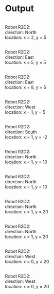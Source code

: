 # Output

<br> Robot R2D2:
 <br> direction: North
 <br> location: x = 2, y = 5

 <br> Robot R2D2:
 <br> direction: East
 <br> location: x = 5, y = 5

 <br> Robot R2D2:
 <br> direction: East
 <br> location: x = 8, y = 5

 <br> Robot R2D2:
 <br> direction: West
 <br> location: x = 1, y = 5

 <br> Robot R2D2:
 <br>direction: South
 <br> location: x = 1, y = -2

 <br> Robot R2D2:
 <br> direction: North
 <br> location: x = 1, y = 10

 <br> Robot R2D2:
 <br> direction: North
 <br> location: x = 1, y = 10

 <br> Robot R2D2:
 <br> direction: North
 <br> location: x = 1, y = 20

 <br> Robot R2D2:
 <br> direction: North
 <br> location: x = 1, y = 20

 <br> Robot R2D2:
 <br> direction: West
 <br> location: x = 0, y = 20

 <br> Robot R2D2:
 <br> direction: West
 <br> location: x = 0, y = 20

